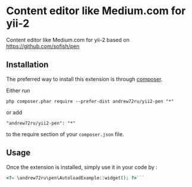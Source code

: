 Content editor like Medium.com for yii-2
========================================
Content editor like Medium.com for yii-2 based on https://github.com/sofish/pen

Installation
------------

The preferred way to install this extension is through [composer](http://getcomposer.org/download/).

Either run

```
php composer.phar require --prefer-dist andrew72ru/yii2-pen "*"
```

or add

```
"andrew72ru/yii2-pen": "*"
```

to the require section of your `composer.json` file.


Usage
-----

Once the extension is installed, simply use it in your code by  :

```php
<?= \andrew72ru\pen\AutoloadExample::widget(); ?>```